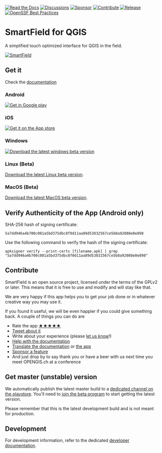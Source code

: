 [![Read the Docs](https://img.shields.io/badge/Read-the%20Docs-green.svg)](https://docs.smartfield.org/)
[![Discussions](https://img.shields.io/github/discussions/opengisch/smartfield?label=Discussions)](https://github.com/opengisch/SmartField/discussions)
[![Sponsor](https://img.shields.io/static/v1?label=Support&message=%E2%9D%A4)](https://github.com/sponsors/opengisch)
[![Contribute](https://img.shields.io/static/v1?label=Contribute&message=💪)](#contribute)
[![Release](https://img.shields.io/github/release/opengisch/SmartField.svg?label=Release)](https://github.com/opengisch/SmartField/releases)
[![OpenSSF Best Practices](https://www.bestpractices.dev/projects/8392/badge)](https://www.bestpractices.dev/projects/8392)


# SmartField for QGIS

A simplified touch optimized interface for QGIS in the field.

[![SmartField](https://i0.wp.com/www.opengis.ch/wp-content/uploads/2022/11/SmartField_App-Medienmitteilung_AppAward2022.jpg?w=1024&ssl=1)](https://smartfield.org)

## Get it

Check the [documentation](https://docs.smartfield.org/)

### Android

[![Get in Google play](https://smartfield.org/images/play_store.png)](https://play.google.com/store/apps/details?id=ch.opengis.smartfield)

### iOS

[![Get it on the App store](https://smartfield.org/images/app_store.png)](https://apps.apple.com/app/smartfield-for-qgis/id1531726814)

### Windows

<a href="https://smartfield.org/get_latest?platform=windows" target="_blank">![Download the latest windows beta version](https://smartfield.org/images/download_windows.png)</a>

### Linux (Beta)

<a href="https://smartfield.org/get_latest?platform=linux" target="_blank">Download the latest Linux beta version</a>.

### MacOS (Beta)

<a href="https://smartfield.org/get_latest?platform=macos" target="_blank">Download the latest MacOS beta version</a>.


## Verify Authenticity of the App (Android only)

SHA-256 hash of signing certificate:

```5a7dd946a4b700c081a5bd375dbc8f0d11aa89d53832567ce5b8a92088e0e898```

Use the following command to verify the hash of the signing certificate:

```apksigner verify --print-certs [filename.apk] | grep "5a7dd946a4b700c081a5bd375dbc8f0d11aa89d53832567ce5b8a92088e0e898"```


## Contribute

SmartField is an open source project, licensed under the terms of the GPLv2 or later. This means that it is free to use and modify and will stay like that.

We are very happy if this app helps you to get your job done or in whatever creative way you may use it.

If you found it useful, we will be even happier if you could give something back. A couple of things you can do are

 * Rate the app [★★★★★](https://play.google.com/store/apps/details?id=ch.opengis.smartfield&hl=en#details-reviews)
 * [Tweet about it](https://twitter.com/share?text=Looking%20for%20a%20good%20tool%20for%20field%20work%20in%20GIS?%20Check%20out%20%23SmartField!)
 * Write about your experience (please [let us know](mailto:info@opengis.ch)!)
 * [Help with the documentation](https://github.com/opengisch/SmartField-docs#documentation-process)
 * [Translate the documentation](https://github.com/opengisch/SmartField-docs#translation-process) or [the app](https://www.transifex.com/opengisch/smartfield-for-qgis/)
 * [Sponsor a feature](https://docs.smartfield.org/get-started/sponsor/)
 * And just drop by to say thank you or have a beer with us next time you meet OPENGIS.ch at a conference

## Get master (unstable) version
We automatically publish the latest master build to a [dedicated channel on the playstore](https://play.google.com/store/apps/details?id=ch.opengis.smartfield_dev). You'll need to [join the beta program](https://play.google.com/apps/testing/ch.opengis.smartfield_dev) to start getting the latest version.

Please remember that this is the latest development build and is not meant for production.

## Development

For development information, refer to the dedicated [developer documentation](doc/dev.md).
